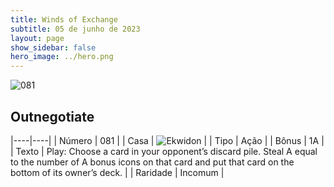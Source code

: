 ```yaml
---
title: Winds of Exchange
subtitle: 05 de junho de 2023
layout: page
show_sidebar: false
hero_image: ../hero.png
---
```


![081](https://mastervault-storage-prod.s3.amazonaws.com/media/card_front/en/600_081_c55a2cbc34e7_en.png)


## Outnegotiate

|----|----|
| Número | 081 |
| Casa | ![Ekwidon](https://archonarcana.com/images/thumb/3/31/Ekwidon.png/25px-Ekwidon.png "Ekwidon") |
| Tipo | Ação |
| Bônus | 1A |
| Texto | Play: Choose a card in your opponent’s discard pile. Steal A equal to the number of A bonus icons on that card and put that card on the bottom of its owner’s deck.  |
| Raridade | Incomum |
